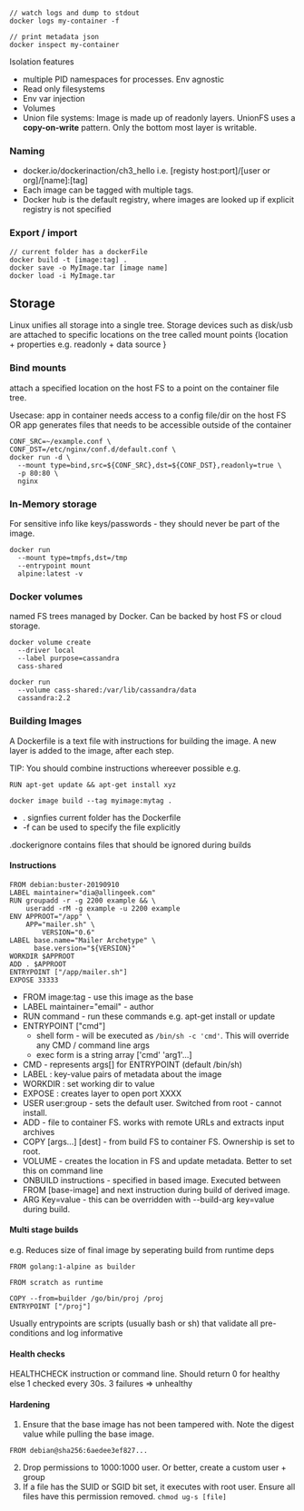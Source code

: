 
```
// watch logs and dump to stdout
docker logs my-container -f

// print metadata json
docker inspect my-container
```

Isolation features
- multiple PID namespaces for processes.
Env agnostic 
- Read only filesystems
- Env var injection
- Volumes
- Union file systems: Image is made up of readonly layers. UnionFS uses a **copy-on-write** pattern. Only the bottom most layer is writable.


### Naming

- docker.io/dockerinaction/ch3_hello i.e. [registy host:port]/[user or org]/[name]:[tag]
- Each image can be tagged with multiple tags.
- Docker hub is the default registry, where images are looked up if explicit registry is not specified


### Export / import

```
// current folder has a dockerFile
docker build -t [image:tag] . 
docker save -o MyImage.tar [image name]
docker load -i MyImage.tar
```

## Storage
Linux unifies all storage into a single tree. Storage devices such as disk/usb are attached to specific locations on the tree called mount points {location + properties e.g. readonly + data source }

### Bind mounts
attach a specified location on the host FS to a point on the container file tree.

Usecase: app in container needs access to a config file/dir on the host FS OR app generates files that needs to be accessible outside of the container

```
CONF_SRC=~/example.conf \
CONF_DST=/etc/nginx/conf.d/default.conf \
docker run -d \
  --mount type=bind,src=${CONF_SRC},dst=${CONF_DST},readonly=true \
  -p 80:80 \
  nginx
```

### In-Memory storage
For sensitive info like keys/passwords - they should never be part of the image. 

```
docker run 
  --mount type=tmpfs,dst=/tmp
  --entrypoint mount
  alpine:latest -v

```

### Docker volumes
named FS trees managed by Docker. Can be backed by host FS or cloud storage.

```
docker volume create 
  --driver local
  --label purpose=cassandra
  cass-shared

docker run 
  --volume cass-shared:/var/lib/cassandra/data
  cassandra:2.2
```

###  Building Images

A Dockerfile is a text file with instructions for building the image. A new layer is added to the image, after each step.

TIP: You should combine instructions whereever possible
e.g.

``` RUN apt-get update && apt-get install xyz ```

```
docker image build --tag myimage:mytag .
```

- .  signfies current folder has the Dockerfile
- -f can be used to specify the file explicitly

.dockerignore contains files that should be ignored during builds

#### Instructions

```
FROM debian:buster-20190910
LABEL maintainer="dia@allingeek.com"
RUN groupadd -r -g 2200 example && \
    useradd -rM -g example -u 2200 example
ENV APPROOT="/app" \
    APP="mailer.sh" \
        VERSION="0.6"
LABEL base.name="Mailer Archetype" \
      base.version="${VERSION}"
WORKDIR $APPROOT
ADD . $APPROOT
ENTRYPOINT ["/app/mailer.sh"]
EXPOSE 33333
```

* FROM image:tag - use this image as the base
* LABEL maintainer="email" - author
* RUN command - run these commands e.g. apt-get install or update
* ENTRYPOINT ["cmd"] 
  * shell form - will be executed as `/bin/sh -c 'cmd'`. This will override any CMD / command line args
  * exec form is a string array ['cmd' 'arg1'...]
* CMD - represents args[] for ENTRYPOINT (default /bin/sh)
* LABEL : key-value pairs of metadata about the image
* WORKDIR : set working dir to value
* EXPOSE : creates layer to open port XXXX
* USER user:group - sets the default user. Switched from root - cannot install.
* ADD - file to container FS. works with remote URLs and extracts input archives
* COPY [args...]  [dest] - from build FS to container FS. Ownership is set to root.
* VOLUME - creates the location in FS and update metadata. Better to set this on command line
* ONBUILD instructions - specified in based image. Executed between FROM [base-image] and next instruction during build of derived image.
* ARG Key=value - this can be overridden with --build-arg key=value during build.

#### Multi stage builds
e.g. Reduces size of final image by seperating build from runtime deps

```
FROM golang:1-alpine as builder

FROM scratch as runtime

COPY --from=builder /go/bin/proj /proj
ENTRYPOINT ["/proj"]
```

Usually entrypoints are scripts (usually bash or sh) that validate all pre-conditions and log informative 

#### Health checks
HEALTHCHECK instruction or command line. Should return 0 for healthy else 1
checked every 30s. 3 failures => unhealthy

#### Hardening

1. Ensure that the base image has not been tampered with. Note the digest value while pulling the base image.

`FROM debian@sha256:6aedee3ef827...`

2. Drop permissions to 1000:1000 user. Or better, create a custom user + group
3. If a file has the SUID or SGID bit set, it executes with root user. Ensure all files have this permission removed.
` chmod ug-s [file] `

